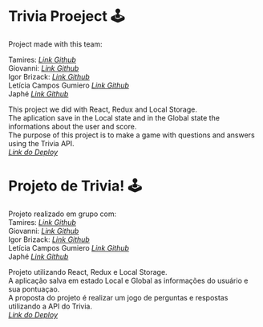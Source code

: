 #  Trivia Proeject 🕹️​

Project made with this team:<br>

Tamires: _[Link Github](https://github.com/tamireshc)_<br>
Giovanni: _[Link Github](https://github.com/GiovaniKill)_<br>
Igor Brizack: _[Link Github](https://github.com/IgorBrizack)_<br>
Letícia Campos Gumiero _[Link Github](https://github.com/Leticia-C)_<br>
Japhé _[Link Github](https://github.com/cafe51)_<br>

This project we did with React, Redux and Local Storage.<br>
The aplication save in the Local state and in the Global state the informations about the user and score.<br>
The purpose of this project is to make a game with questions and answers using the Trivia API.<br>
_[ Link do Deploy ](https://trivia-six-rust.vercel.app/)_<br>

#  Projeto de Trivia! 🕹️​
Projeto realizado em grupo com:<br>
Tamires: _[Link Github](https://github.com/tamireshc)_<br>
Giovanni: _[Link Github](https://github.com/GiovaniKill)_<br>
Igor Brizack: _[Link Github](https://github.com/IgorBrizack)_<br>
Letícia Campos Gumiero _[Link Github](https://github.com/Leticia-C)_<br>
Japhé _[Link Github](https://github.com/cafe51)_<br>

Projeto utilizando  React, Redux e Local Storage.<br> 
A aplicação salva em estado Local e Global as informações do usuário e sua pontuaçao.<br>
A proposta do projeto é realizar um jogo de perguntas e respostas utilizando a API do Trivia.<br>
_[ Link do Deploy ](https://trivia-six-rust.vercel.app/)_<br>

